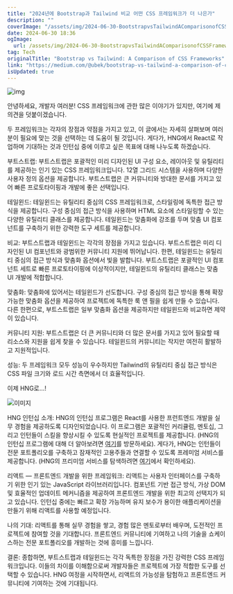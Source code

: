 ```yaml
---
title: "2024년에 Bootstrap과 Tailwind 비교 어떤 CSS 프레임워크가 더 나은가"
description: ""
coverImage: "/assets/img/2024-06-30-BootstrapvsTailwindAComparisonofCSSFrameworks_0.png"
date: 2024-06-30 18:36
ogImage: 
  url: /assets/img/2024-06-30-BootstrapvsTailwindAComparisonofCSSFrameworks_0.png
tag: Tech
originalTitle: "Bootstrap vs Tailwind: A Comparison of CSS Frameworks"
link: "https://medium.com/@ubek/bootstrap-vs-tailwind-a-comparison-of-css-frameworks-e2c01e516a9f"
isUpdated: true
---
```





![img](/assets/img/2024-06-30-BootstrapvsTailwindAComparisonofCSSFrameworks_0.png)

안녕하세요, 개발자 여러분! CSS 프레임워크에 관한 많은 이야기가 있지만, 여기에 제 의견을 덧붙이겠습니다.

두 프레임워크는 각자의 장점과 약점을 가지고 있고, 이 글에서는 자세히 살펴보며 여러분이 필요에 맞는 것을 선택하는 데 도움이 될 것입니다. 게다가, HNG에서 React로 작업하며 기대하는 것과 인턴십 중에 이루고 싶은 목표에 대해 나누도록 하겠습니다.

부트스트랩:
부트스트랩은 포괄적인 미리 디자인된 UI 구성 요소, 레이아웃 및 유틸리티를 제공하는 인기 있는 CSS 프레임워크입니다. 12열 그리드 시스템을 사용하며 다양한 사용자 정의 옵션을 제공합니다. 부트스트랩은 큰 커뮤니티와 방대한 문서를 가지고 있어 빠른 프로토타이핑과 개발에 좋은 선택입니다.

<div class="content-ad"></div>

테일윈드:
테일윈드는 유틸리티 중심의 CSS 프레임워크로, 스타일링에 독특한 접근 방식을 제공합니다. 구성 중심의 접근 방식을 사용하며 HTML 요소에 스타일링할 수 있는 다양한 유틸리티 클래스를 제공합니다. 테일윈드는 맞춤화에 강조를 두며 맞춤 UI 컴포넌트를 구축하기 위한 강력한 도구 세트를 제공합니다.

비교:
부트스트랩과 테일윈드는 각각의 장점을 가지고 있습니다. 부트스트랩은 미리 디자인된 UI 컴포넌트와 광범위한 커뮤니티 지원에 뛰어납니다. 한편, 테일윈드는 유틸리티 중심의 접근 방식과 맞춤화 옵션에서 빛을 발합니다. 부트스트랩은 포괄적인 UI 컴포넌트 세트로 빠른 프로토타이핑에 이상적이지만, 테일윈드의 유틸리티 클래스는 맞춤 UI 개발에 적합합니다.

맞춤화:
맞춤화에 있어서는 테일윈드가 선도합니다. 구성 중심의 접근 방식을 통해 확장 가능한 맞춤화 옵션을 제공하여 프로젝트에 독특한 룩 앤 필을 쉽게 만들 수 있습니다. 다른 한편으로, 부트스트랩은 일부 맞춤화 옵션을 제공하지만 테일윈드와 비교하면 제약이 있습니다.

커뮤니티 지원:
부트스트랩은 더 큰 커뮤니티와 더 많은 문서를 가지고 있어 필요할 때 리소스와 지원을 쉽게 찾을 수 있습니다. 테일윈드의 커뮤니티는 작지만 여전히 활발하고 지원적입니다.

<div class="content-ad"></div>

성능:
두 프레임워크 모두 성능이 우수하지만 Tailwind의 유틸리티 중심 접근 방식은 CSS 파일 크기와 로드 시간 측면에서 더 효율적입니다.

이제 HNG로...!

![이미지](/assets/img/2024-06-30-BootstrapvsTailwindAComparisonofCSSFrameworks_1.png)

HNG 인턴십 소개:
HNG의 인턴십 프로그램은 React를 사용한 프런트엔드 개발을 실무 경험을 제공하도록 디자인되었습니다. 이 프로그램은 포괄적인 커리큘럼, 멘토십, 그리고 인턴들이 스킬을 향상시킬 수 있도록 현실적인 프로젝트를 제공합니다. (HNG의 인턴십 프로그램에 대해 더 알아보려면 [여기](https://hng.tech/internship)를 방문하세요). 게다가, HNG는 인턴들이 전문 포트폴리오를 구축하고 잠재적인 고용주들과 연결할 수 있도록 프레미엄 서비스를 제공합니다. (HNG의 프리미엄 서비스를 탐색하려면 [여기](https://hng.tech/premium)에서 확인하세요).

<div class="content-ad"></div>

리액트 — 프론트엔드 개발을 위한 프레임워크:
리액트는 사용자 인터페이스를 구축하기 위한 인기 있는 JavaScript 라이브러리입니다. 컴포넌트 기반 접근 방식, 가상 DOM 및 효율적인 업데이트 메커니즘을 제공하여 프론트엔드 개발을 위한 최고의 선택지가 되고 있습니다. 인턴십 중에는 빠르고 확장 가능하며 유지 보수가 용이한 애플리케이션을 만들기 위해 리액트를 사용할 예정입니다.

나의 기대:
리액트를 통해 실무 경험을 쌓고, 경험 많은 멘토로부터 배우며, 도전적인 프로젝트에 참여할 것을 기대합니다. 프론트엔드 커뮤니티에 기여하고 나의 기술을 쇼케이스하는 전문 포트폴리오를 개발하는 것에 흥미를 느낍니다.

결론:
종합하면, 부트스트랩과 테일윈드는 각각 독특한 장점을 가진 강력한 CSS 프레임워크입니다. 이들의 차이를 이해함으로써 개발자들은 프로젝트에 가장 적합한 도구를 선택할 수 있습니다. HNG 여정을 시작하면서, 리액트의 가능성을 탐험하고 프론트엔드 커뮤니티에 기여하는 것에 기대됩니다.